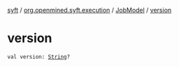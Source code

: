 [syft](../../index.md) / [org.openmined.syft.execution](../index.md) / [JobModel](index.md) / [version](./version.md)

# version

`val version: `[`String`](https://kotlinlang.org/api/latest/jvm/stdlib/kotlin/-string/index.html)`?`